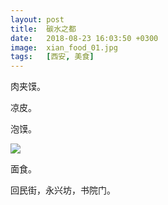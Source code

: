 ```yaml
---
layout: post
title:  碳水之都
date:   2018-08-23 16:03:50 +0300
image:  xian_food_01.jpg
tags:   [西安, 美食]
---
```

肉夹馍。

凉皮。

泡馍。

![]({{site.baseurl}}/img/04.jpg)

面食。

回民街，永兴坊，书院门。
